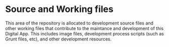 # Source and Working files

This area of the repository is allocated to development source files and other working files that contribute to the maintance and development of this Digital App.
This includes image files, development process scripts (such as Grunt files, etc), and other development resources.
